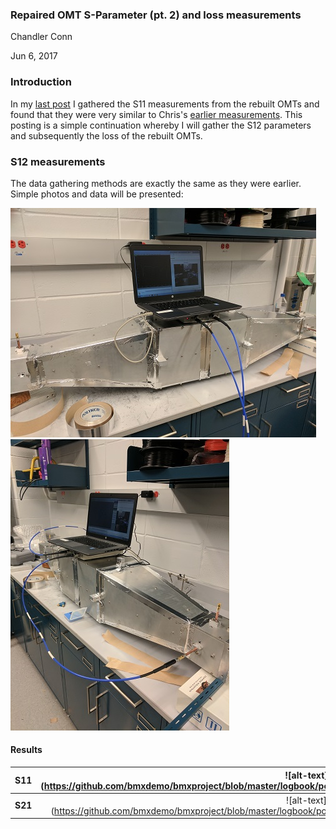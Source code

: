 ### Repaired OMT S-Parameter (pt. 2) and loss measurements 
Chandler Conn

Jun 6, 2017

### Introduction
In my [last post](http://github.com/bmxdemo/bmxproject/logbook/postings/20170612_Repaired_OMT/index.md "last measurements") I gathered the S11 measurements from the rebuilt OMTs and found that they were very similar to Chris's [earlier measurements](../20170321_new_omt/index.md "Click me! :)"). This posting is a simple continuation whereby I will gather the S12 parameters and subsequently the loss of the rebuilt OMTs.

### S12 measurements
The data gathering methods are exactly the same as they were earlier. Simple photos and data will be presented:

![alt-text](https://github.com/bmxdemo/bmxproject/blob/master/logbook/postings/20170612_Repaired_OMT/IMG_20170613_131550.jpg)
![alt-text](https://github.com/bmxdemo/bmxproject/blob/master/logbook/postings/20170612_Repaired_OMT/IMG_20170613_132352.jpg)

#### Results
| S11  | ![alt-text](https://github.com/bmxdemo/bmxproject/blob/master/logbook/postings/20170612_Repaired_OMT/OMT_shorted_S11.png |
| :---: | :---: |
| **S21** | ![alt-text](https://github.com/bmxdemo/bmxproject/blob/master/logbook/postings/20170612_Repaired_OMT/OMT_shorted_S21.png |
